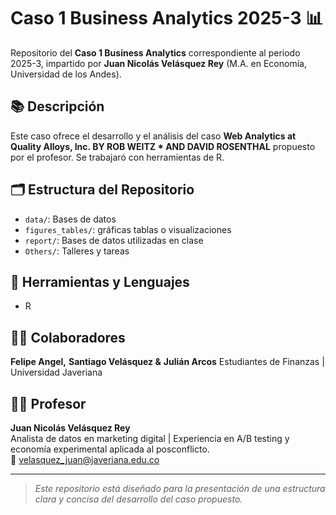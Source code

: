 # Caso 1 Business Analytics 2025-3 📊

Repositorio del **Caso 1 Business Analytics** correspondiente al periodo 2025-3, impartido por **Juan Nicolás Velásquez Rey** (M.A. en Economía, Universidad de los Andes).

## 📚 Descripción
Este caso ofrece el desarrollo y el análisis del caso **Web Analytics at Quality Alloys, Inc. BY ROB WEITZ * AND DAVID ROSENTHAL** propuesto por el profesor. Se trabajaró con herramientas de R.

## 🗂 Estructura del Repositorio

- `data/`: Bases de datos
- `figures_tables/`: gráficas tablas o visualizaciones
- `report/`: Bases de datos utilizadas en clase
- `Others/`: Talleres y tareas

## 📅 Herramientas y Lenguajes

- R

## 👨‍🏫 Colaboradores
**Felipe Angel,** 
**Santiago Velásquez &** 
**Julián Arcos**
Estudiantes de Finanzas | Universidad Javeriana  

## 👨‍🏫 Profesor
**Juan Nicolás Velásquez Rey**  
Analista de datos en marketing digital | Experiencia en A/B testing y economía experimental aplicada al posconflicto.  
📧 velasquez_juan@javeriana.edu.co

---

> *Este repositorio está diseñado para la presentación de una estructura clara y concisa del desarrollo del caso propuesto.*


